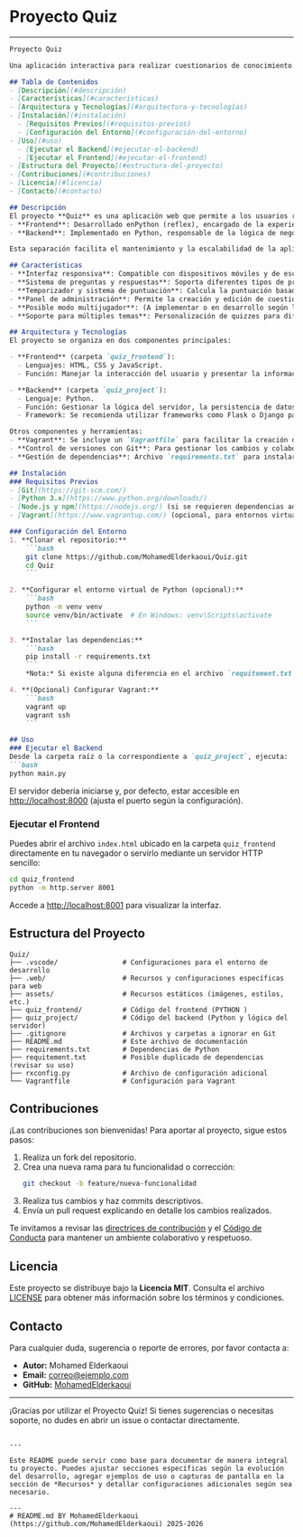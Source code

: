 # Proyecto Quiz

---

```markdown
Proyecto Quiz

Una aplicación interactiva para realizar cuestionarios de conocimiento en diversas áreas. Este proyecto está diseñado para entornos educativos y de entretenimiento, ofreciendo una interfaz responsiva y funcionalidades dinámicas que permiten la creación, administración y realización de quizzes.

## Tabla de Contenidos
- [Descripción](#descripción)
- [Características](#características)
- [Arquitectura y Tecnologías](#arquitectura-y-tecnologías)
- [Instalación](#instalación)
  - [Requisitos Previos](#requisitos-previos)
  - [Configuración del Entorno](#configuración-del-entorno)
- [Uso](#uso)
  - [Ejecutar el Backend](#ejecutar-el-backend)
  - [Ejecutar el Frontend](#ejecutar-el-frontend)
- [Estructura del Proyecto](#estructura-del-proyecto)
- [Contribuciones](#contribuciones)
- [Licencia](#licencia)
- [Contacto](#contacto)

## Descripción
El proyecto **Quiz** es una aplicación web que permite a los usuarios realizar pruebas interactivas de conocimientos. Se compone de dos módulos principales:
- **Frontend**: Desarrollado enPython (reflex), encargado de la experiencia de usuario y la interacción.
- **Backend**: Implementado en Python, responsable de la lógica de negocio, gestión de datos y procesamiento de las solicitudes.

Esta separación facilita el mantenimiento y la escalabilidad de la aplicación, permitiendo futuras mejoras y la integración de nuevas funcionalidades.

## Características
- **Interfaz responsiva**: Compatible con dispositivos móviles y de escritorio.
- **Sistema de preguntas y respuestas**: Soporta diferentes tipos de preguntas (opción múltiple, verdadero/falso, etc.).
- **Temporizador y sistema de puntuación**: Calcula la puntuación basada en el tiempo de respuesta y la precisión.
- **Panel de administración**: Permite la creación y edición de cuestionarios y preguntas.
- **Posible modo multijugador**: (A implementar o en desarrollo según la evolución del proyecto).
- **Soporte para múltiples temas**: Personalización de quizzes para diferentes áreas del conocimiento.

## Arquitectura y Tecnologías
El proyecto se organiza en dos componentes principales:

- **Frontend** (carpeta `quiz_frontend`):
  - Lenguajes: HTML, CSS y JavaScript.
  - Función: Manejar la interacción del usuario y presentar la información de forma dinámica.

- **Backend** (carpeta `quiz_project`):
  - Lenguaje: Python.
  - Función: Gestionar la lógica del servidor, la persistencia de datos y las API para la comunicación con el frontend.
  - Framework: Se recomienda utilizar frameworks como Flask o Django para estructurar la aplicación.

Otros componentes y herramientas:
- **Vagrant**: Se incluye un `Vagrantfile` para facilitar la creación de un entorno de desarrollo virtualizado.
- **Control de versiones con Git**: Para gestionar los cambios y colaboraciones en el proyecto.
- **Gestión de dependencias**: Archivo `requirements.txt` para instalar las dependencias de Python (nota: también se encuentra un archivo `requitement.txt` que podría ser un duplicado o error tipográfico; revisa cuál utilizar).

## Instalación
### Requisitos Previos
- [Git](https://git-scm.com/)
- [Python 3.x](https://www.python.org/downloads/)
- [Node.js y npm](https://nodejs.org/) (si se requieren dependencias adicionales para el frontend)
- [Vagrant](https://www.vagrantup.com/) (opcional, para entornos virtualizados)

### Configuración del Entorno
1. **Clonar el repositorio:**
    ```bash
    git clone https://github.com/MohamedElderkaoui/Quiz.git
    cd Quiz
    ```

2. **Configurar el entorno virtual de Python (opcional):**
    ```bash
    python -m venv venv
    source venv/bin/activate  # En Windows: venv\Scripts\activate
    ```

3. **Instalar las dependencias:**
    ```bash
    pip install -r requirements.txt
    ```
    *Nota:* Si existe alguna diferencia en el archivo `requitement.txt`, asegúrate de utilizar el que corresponda a la configuración del proyecto.

4. **(Opcional) Configurar Vagrant:**
    ```bash
    vagrant up
    vagrant ssh
    ```

## Uso
### Ejecutar el Backend
Desde la carpeta raíz o la correspondiente a `quiz_project`, ejecuta:
```bash
python main.py
```

El servidor debería iniciarse y, por defecto, estar accesible en [http://localhost:8000](http://localhost:8000) (ajusta el puerto según la configuración).

### Ejecutar el Frontend

Puedes abrir el archivo `index.html` ubicado en la carpeta `quiz_frontend` directamente en tu navegador o servirlo mediante un servidor HTTP sencillo:

```bash
cd quiz_frontend
python -m http.server 8001
```

Accede a [http://localhost:8001](http://localhost:8001) para visualizar la interfaz.

## Estructura del Proyecto

```
Quiz/
├── .vscode/                # Configuraciones para el entorno de desarrollo
├── .web/                   # Recursos y configuraciones específicas para web
├── assets/                 # Recursos estáticos (imágenes, estilos, etc.)
├── quiz_frontend/          # Código del frontend (PYTHON )
├── quiz_project/           # Código del backend (Python y lógica del servidor)
├── .gitignore              # Archivos y carpetas a ignorar en Git
├── README.md               # Este archivo de documentación
├── requirements.txt        # Dependencias de Python
├── requitement.txt         # Posible duplicado de dependencias (revisar su uso)
├── rxconfig.py             # Archivo de configuración adicional
└── Vagrantfile             # Configuración para Vagrant
```

## Contribuciones

¡Las contribuciones son bienvenidas! Para aportar al proyecto, sigue estos pasos:

1. Realiza un fork del repositorio.
2. Crea una nueva rama para tu funcionalidad o corrección:
   ```bash
   git checkout -b feature/nueva-funcionalidad
   ```
3. Realiza tus cambios y haz commits descriptivos.
4. Envía un pull request explicando en detalle los cambios realizados.

Te invitamos a revisar las [directrices de contribución](CONTRIBUTING.md) y el [Código de Conducta](CODE_OF_CONDUCT.md) para mantener un ambiente colaborativo y respetuoso.

## Licencia

Este proyecto se distribuye bajo la **Licencia MIT**. Consulta el archivo [LICENSE](LICENSE) para obtener más información sobre los términos y condiciones.

## Contacto

Para cualquier duda, sugerencia o reporte de errores, por favor contacta a:

- **Autor:** Mohamed Elderkaoui
- **Email:** [correo@ejemplo.com](mderkaoui10@gmail.com)
- **GitHub:** [MohamedElderkaoui](https://github.com/MohamedElderkaoui)

---

¡Gracias por utilizar el Proyecto Quiz! Si tienes sugerencias o necesitas soporte, no dudes en abrir un issue o contactar directamente.

```

---

Este README puede servir como base para documentar de manera integral tu proyecto. Puedes ajustar secciones específicas según la evolución del desarrollo, agregar ejemplos de uso o capturas de pantalla en la sección de *Recursos* y detallar configuraciones adicionales según sea necesario.

---
# README.md BY MohamedElderkaoui (https://github.com/MohamedElderkaoui) 2025-2026
```

